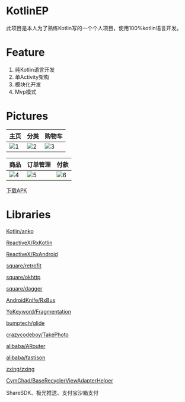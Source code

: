# KotlinEP
此项目是本人为了熟练Kotlin写的一个个人项目，使用100%kotlin语言开发。
# Feature
1. 纯Kotlin语言开发
2. 单Activity架构
3. 模块化开发
4. Mvp模式

# Pictures
| 主页 | 分类 | 购物车 |
| ------------ | ------------- | ------------- 
| ![1](https://github.com/sukaidev/KotlinEP/blob/master/sample/Screenshot_2019-09-13-23-06-36-691_com.sukaidev.k.jpg) | ![2](https://github.com/sukaidev/KotlinEP/blob/master/sample/Screenshot_2019-09-13-23-06-46-242_com.sukaidev.k.jpg)  | ![3](https://github.com/sukaidev/KotlinEP/blob/master/sample/Screenshot_2019-09-13-23-07-15-158_com.sukaidev.k.jpg)  |

| 商品 | 订单管理 | 付款 |
| ------------ | ------------- | ------------- 
| ![4](https://github.com/sukaidev/KotlinEP/blob/master/sample/Screenshot_2019-09-13-23-06-41-796_com.sukaidev.k.jpg) | ![5](https://github.com/sukaidev/KotlinEP/blob/master/sample/Screenshot_2019-09-13-23-08-44-465_com.sukaidev.k.jpg)  | ![6](https://github.com/sukaidev/KotlinEP/blob/master/sample/Screenshot_2019-09-13-23-08-26-788_com.sukaidev.k.jpg)  |

[下载APK](https://github.com/sukaidev/KotlinEP/blob/master/sample/app-release.apk)
# Libraries
[Kotlin/anko](https://github.com/Kotlin/anko)

[ReactiveX/RxKotlin](https://github.com/ReactiveX/RxKotlin)

[ReactiveX/RxAndroid](https://github.com/ReactiveX/RxAndroid)

[square/retrofit](https://github.com/square/retrofit)

[square/okhttp](https://github.com/square/okhttp)

[square/dagger](https://github.com/square/dagger)

[AndroidKnife/RxBus](https://github.com/AndroidKnife/RxBus)

[YoKeyword/Fragmentation](https://github.com/YoKeyword/Fragmentation)

[bumptech/glide](https://github.com/bumptech/glide)

[crazycodeboy/TakePhoto](https://github.com/crazycodeboy/TakePhoto)

[alibaba/ARouter](https://github.com/alibaba/ARouter)

[alibaba/fastjson](https://github.com/alibaba/fastjson)

[zxing/zxing](https://github.com/zxing/zxing)

[CymChad/BaseRecyclerViewAdapterHelper](https://github.com/CymChad/BaseRecyclerViewAdapterHelper)

ShareSDK、极光推送、支付宝沙箱支付
